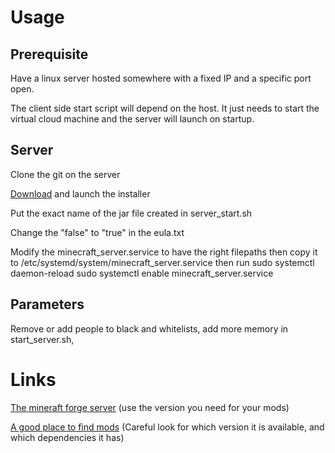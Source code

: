 # Usage
## Prerequisite

Have a linux server hosted somewhere with a fixed IP and a specific port open. 

The client side start script will depend on the host. It just needs to start the virtual cloud machine and the server will launch on startup.

## Server
Clone the git on the server

[Download](https://files.minecraftforge.net/net/minecraftforge/forge) and launch the installer

Put the exact name of the jar file created in server_start.sh

Change the "false" to "true" in the eula.txt

Modify the minecraft_server.service to have the right filepaths then copy it to /etc/systemd/system/minecraft_server.service
then run 
sudo systemctl daemon-reload
sudo systemctl enable minecraft_server.service



## Parameters

Remove or add people to black and whitelists, add more memory in start_server.sh, 


# Links
[The mineraft forge server](https://files.minecraftforge.net/net/minecraftforge/forge/) (use the version you need for your mods)

[A good place to find mods](https://www.curseforge.com/minecraft) (Careful look for which version it is available, and which dependencies it has)